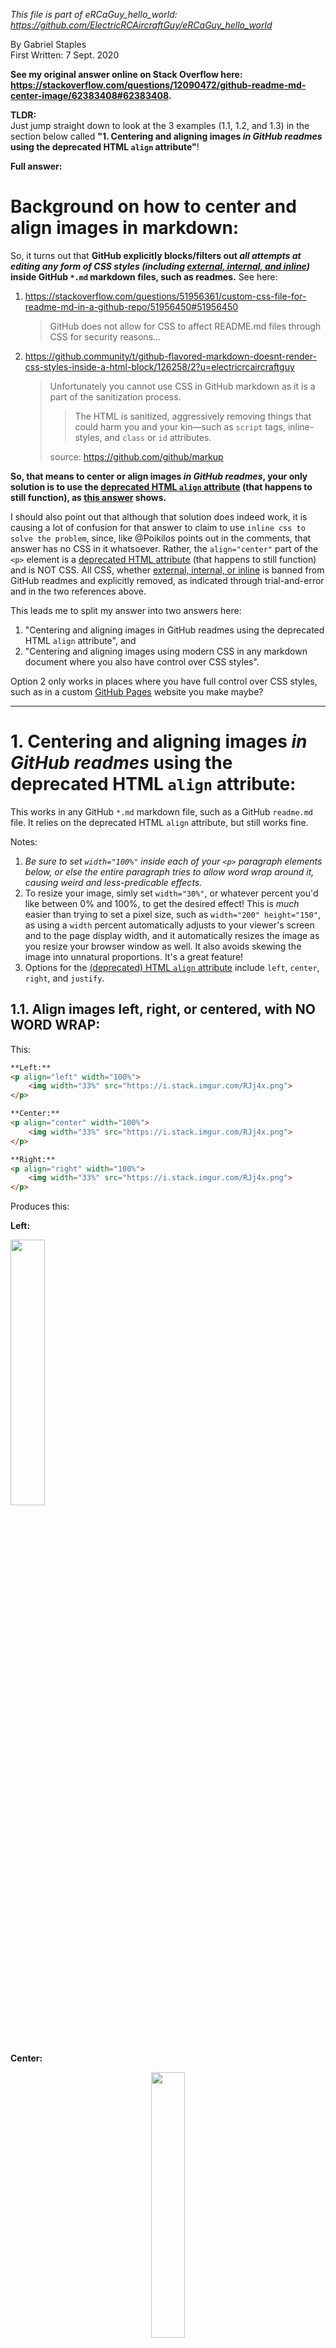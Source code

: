 <!-- language-all: lang-html -->

_This file is part of eRCaGuy_hello_world: https://github.com/ElectricRCAircraftGuy/eRCaGuy_hello_world_

By Gabriel Staples  
First Written: 7 Sept. 2020

**See my original answer online on Stack Overflow here: https://stackoverflow.com/questions/12090472/github-readme-md-center-image/62383408#62383408.**


**TLDR:**  
Just jump straight down to look at the 3 examples (1.1, 1.2, and 1.3) in the section below called **"1. Centering and aligning images _in GitHub readmes_ using the deprecated HTML `align` attribute"**!

**Full answer:** 


# Background on how to center and align images in markdown:

So, it turns out that **GitHub explicitly blocks/filters out _all attempts at editing any form of CSS styles (including [external, internal, and inline](https://www.w3schools.com/css/css_howto.asp))_ inside GitHub `*.md` markdown files, such as readmes.** See here: 

1. https://stackoverflow.com/questions/51956361/custom-css-file-for-readme-md-in-a-github-repo/51956450#51956450

    > GitHub does not allow for CSS to affect README.md files through CSS for security reasons...

1. https://github.community/t/github-flavored-markdown-doesnt-render-css-styles-inside-a-html-block/126258/2?u=electricrcaircraftguy

    > Unfortunately you cannot use CSS in GitHub markdown as it is a part of the sanitization process.
    > 
    > > The HTML is sanitized, aggressively removing things that could harm you and your kin—such as `script` tags, inline-styles, and `class` or `id` attributes.
    > 
    > source: https://github.com/github/markup

**So, that means to center or align images _in GitHub readmes_, your only solution is to use the [deprecated HTML `align` attribute](https://www.w3.org/TR/html4/present/graphics.html#h-15.1.2) (that happens to still function), as [this answer](https://stackoverflow.com/a/12118349/4561887) shows.** 

I should also point out that although that solution does indeed work, it is causing a lot of confusion for that answer to claim to use `inline css to solve the problem`, since, like @Poikilos points out in the comments, that answer has no CSS in it whatsoever. Rather, the `align="center"` part of the `<p>` element is a [deprecated HTML attribute](https://www.w3.org/TR/html4/present/graphics.html#h-15.1.2) (that happens to still function) and is NOT CSS. All CSS, whether [external, internal, or inline](https://www.w3schools.com/css/css_howto.asp) is banned from GitHub readmes and explicitly removed, as indicated through trial-and-error and in the two references above.

This leads me to split my answer into two answers here: 

1. "Centering and aligning images in GitHub readmes using the deprecated HTML `align` attribute", and
1. "Centering and aligning images using modern CSS in any markdown document where you also have control over CSS styles".

Option 2 only works in places where you have full control over CSS styles, such as in a custom [GitHub Pages](https://pages.github.com/) website you make maybe?

----


# 1. Centering and aligning images _in GitHub readmes_ using the deprecated HTML `align` attribute:

This works in any GitHub `*.md` markdown file, such as a GitHub `readme.md` file. It relies on the deprecated HTML `align` attribute, but still works fine.

Notes:

1. _Be sure to set `width="100%"` inside each of your `<p>` paragraph elements below, or else the entire paragraph tries to allow word wrap around it, causing weird and less-predicable effects._
1. To resize your image, simly set `width="30%"`, or whatever percent you'd like between 0% and 100%, to get the desired effect! This is _much_ easier than trying to set a pixel size, such as `width="200" height="150"`, as using a `width` percent automatically adjusts to your viewer's screen and to the page display width, and it automatically resizes the image as you resize your browser window as well. It also avoids skewing the image into unnatural proportions. It's a great feature!
1. Options for the [(deprecated) HTML `align` attribute](https://www.w3.org/TR/html4/present/graphics.html#h-15.1.2) include `left`, `center`, `right`, and `justify`.


## 1.1. Align images left, right, or centered, with NO WORD WRAP:

This:

```html
**Left:**
<p align="left" width="100%">
    <img width="33%" src="https://i.stack.imgur.com/RJj4x.png"> 
</p>

**Center:**
<p align="center" width="100%">
    <img width="33%" src="https://i.stack.imgur.com/RJj4x.png"> 
</p>

**Right:**
<p align="right" width="100%">
    <img width="33%" src="https://i.stack.imgur.com/RJj4x.png"> 
</p>
```

Produces this:

**Left:**
<p align="left" width="100%">
    <img width="33%" src="https://i.stack.imgur.com/RJj4x.png"> 
</p>

**Center:**
<p align="center" width="100%">
    <img width="33%" src="https://i.stack.imgur.com/RJj4x.png"> 
</p>

**Right:**
<p align="right" width="100%">
    <img width="33%" src="https://i.stack.imgur.com/RJj4x.png"> 
</p>


## 1.2. Align images side-by-side:

_Reminder: MAKE SURE TO GIVE THE `<p>` tag an entire 100% width or else text gets in-lined around it, botching your vertical alignment and vertical spacing/formatting you may be trying to maintain!_

This:

```html

```

Produces this:

33% width each (a little too wide to fit all side-by-side):
<p align="center" width="100%">
    <img width="33%" src="https://i.stack.imgur.com/RJj4x.png"> 
    <img width="33%" src="https://i.stack.imgur.com/RJj4x.png"> 
    <img width="33%" src="https://i.stack.imgur.com/RJj4x.png"> 
</p>

32% width each (perfect size to just barely all fit side-by-side):
<p align="center" width="100%">
    <img width="32%" src="https://i.stack.imgur.com/RJj4x.png"> 
    <img width="32%" src="https://i.stack.imgur.com/RJj4x.png"> 
    <img width="32%" src="https://i.stack.imgur.com/RJj4x.png"> 
</p>

31% width each:
<p align="center" width="100%">
    <img width="31%" src="https://i.stack.imgur.com/RJj4x.png"> 
    <img width="31%" src="https://i.stack.imgur.com/RJj4x.png"> 
    <img width="31%" src="https://i.stack.imgur.com/RJj4x.png"> 
</p>

30% width each:
<p align="center" width="100%">
    <img width="30%" src="https://i.stack.imgur.com/RJj4x.png"> 
    <img width="30%" src="https://i.stack.imgur.com/RJj4x.png"> 
    <img width="30%" src="https://i.stack.imgur.com/RJj4x.png"> 
</p>


## 1.3. Align images left, right, or centered, WITH word wrap:

This:

```html
**Left (works fine):**

<img align="left" width="33%" src="https://i.stack.imgur.com/RJj4x.png"> 

[Arduino](https://en.wikipedia.org/wiki/Arduino) (/ɑːrˈdwiːnoʊ/) is an open-source hardware and software company, project and user community that designs and manufactures single-board microcontrollers and microcontroller kits for building digital devices. Its hardware products are licensed under a CC-BY-SA license, while software is licensed under the GNU Lesser General Public License (LGPL) or the GNU General Public License (GPL),[1] permitting the manufacture of Arduino boards and software distribution by anyone. Arduino boards are available commercially from the official website or through authorized distributors. Arduino board designs use a variety of microprocessors and controllers. The boards are equipped with sets of digital and analog input/output (I/O) pins that may be interfaced to various expansion boards ('shields') or breadboards (for prototyping) and other circuits.


**Center (doesn't really work):**

<img align="center" width="33%" src="https://i.stack.imgur.com/RJj4x.png"> 

[Arduino](https://en.wikipedia.org/wiki/Arduino) (/ɑːrˈdwiːnoʊ/) is an open-source hardware and software company, project and user community that designs and manufactures single-board microcontrollers and microcontroller kits for building digital devices. Its hardware products are licensed under a CC-BY-SA license, while software is licensed under the GNU Lesser General Public License (LGPL) or the GNU General Public License (GPL),[1] permitting the manufacture of Arduino boards and software distribution by anyone. Arduino boards are available commercially from the official website or through authorized distributors. Arduino board designs use a variety of microprocessors and controllers. The boards are equipped with sets of digital and analog input/output (I/O) pins that may be interfaced to various expansion boards ('shields') or breadboards (for prototyping) and other circuits.


**Right (works fine):**

<img align="right" width="33%" src="https://i.stack.imgur.com/RJj4x.png"> 

[Arduino](https://en.wikipedia.org/wiki/Arduino) (/ɑːrˈdwiːnoʊ/) is an open-source hardware and software company, project and user community that designs and manufactures single-board microcontrollers and microcontroller kits for building digital devices. Its hardware products are licensed under a CC-BY-SA license, while software is licensed under the GNU Lesser General Public License (LGPL) or the GNU General Public License (GPL),[1] permitting the manufacture of Arduino boards and software distribution by anyone. Arduino boards are available commercially from the official website or through authorized distributors. Arduino board designs use a variety of microprocessors and controllers. The boards are equipped with sets of digital and analog input/output (I/O) pins that may be interfaced to various expansion boards ('shields') or breadboards (for prototyping) and other circuits.
```

Produces this:

**Left (works fine):**

<img align="left" width="33%" src="https://i.stack.imgur.com/RJj4x.png"> 

[Arduino](https://en.wikipedia.org/wiki/Arduino) (/ɑːrˈdwiːnoʊ/) is an open-source hardware and software company, project and user community that designs and manufactures single-board microcontrollers and microcontroller kits for building digital devices. Its hardware products are licensed under a CC-BY-SA license, while software is licensed under the GNU Lesser General Public License (LGPL) or the GNU General Public License (GPL),[1] permitting the manufacture of Arduino boards and software distribution by anyone. Arduino boards are available commercially from the official website or through authorized distributors. Arduino board designs use a variety of microprocessors and controllers. The boards are equipped with sets of digital and analog input/output (I/O) pins that may be interfaced to various expansion boards ('shields') or breadboards (for prototyping) and other circuits.


**Center (doesn't really work):**

<img align="center" width="33%" src="https://i.stack.imgur.com/RJj4x.png"> 

[Arduino](https://en.wikipedia.org/wiki/Arduino) (/ɑːrˈdwiːnoʊ/) is an open-source hardware and software company, project and user community that designs and manufactures single-board microcontrollers and microcontroller kits for building digital devices. Its hardware products are licensed under a CC-BY-SA license, while software is licensed under the GNU Lesser General Public License (LGPL) or the GNU General Public License (GPL),[1] permitting the manufacture of Arduino boards and software distribution by anyone. Arduino boards are available commercially from the official website or through authorized distributors. Arduino board designs use a variety of microprocessors and controllers. The boards are equipped with sets of digital and analog input/output (I/O) pins that may be interfaced to various expansion boards ('shields') or breadboards (for prototyping) and other circuits.


**Right (works fine):**

<img align="right" width="33%" src="https://i.stack.imgur.com/RJj4x.png"> 

[Arduino](https://en.wikipedia.org/wiki/Arduino) (/ɑːrˈdwiːnoʊ/) is an open-source hardware and software company, project and user community that designs and manufactures single-board microcontrollers and microcontroller kits for building digital devices. Its hardware products are licensed under a CC-BY-SA license, while software is licensed under the GNU Lesser General Public License (LGPL) or the GNU General Public License (GPL),[1] permitting the manufacture of Arduino boards and software distribution by anyone. Arduino boards are available commercially from the official website or through authorized distributors. Arduino board designs use a variety of microprocessors and controllers. The boards are equipped with sets of digital and analog input/output (I/O) pins that may be interfaced to various expansion boards ('shields') or breadboards (for prototyping) and other circuits.


----

# 2. Centering and aligning images using modern CSS in any markdown document where you also have control over CSS styles:

This works in any markdown file, such as a [GitHub Pages](https://pages.github.com/) website maybe?, where you do have full control over CSS styles. This does NOT work in any GitHub `*.md` markdown file, such as a `readme.md`, therefore, because GitHub expliclty scans for and disables all custom CSS styling you attempt to use. See above.

## TLDR;

Use this HTML/CSS to add and center an image and set its size to 60% of the screen space width inside your markdown file, which is usually a good starting value:

    <img src="https://i.stack.imgur.com/RJj4x.png" 
         style="display:block;float:none;margin-left:auto;margin-right:auto;width:60%"> 

Change the `width` CSS value to whatever percent you want, or remove it altogether to use the markdown default size, which I think is 100% of the screen width if the image is larger than the screen, or it is the actual image width otherwise.

Done! 

Or, keep reading for a lot more information.

## Here are various HTML and CSS options which work perfectly inside markdown files, so long as CSS is not explicitly forbidden:

## 1. Center and configure (resize) ALL images in your markdown file:

Just copy and paste this to the top of your markdown file to center and resize all images in the file (then just insert any images you want with normal markdown syntax):

    <style>
    img
    {
        display:block; 
        float:none; 
        margin-left:auto;
        margin-right:auto;
        width:60%;
    }
    </style> 

Or, here is the same code as above but with detailed HTML and CSS comments to explain exactly what is going on:

    <!-- (This is an HTML comment). Copy and paste this entire HTML `<style>...</style>` element (block)
    to the top of your markdown file -->
    <style>
    /* (This is a CSS comment). The below `img` style sets the default CSS styling for all images
    hereafter in this markdown file. */
    img
    {
        /* Default display value is `inline-block`. Set it to `block` to prevent surrounding text from
        wrapping around the image. Instead, `block` format will force the text to be above or below the
        image, but never to the sides. */
        display:block; 
        /* Common float options are `left`, `right`, and `none`. Set to `none` to override any previous
        settings which might have been `left` or `right`. `left` causes the image to be to the left,
        with text wrapped to the right of the image, and `right` causes the image to be to the right,
        with text wrapped to its left, so long as `display:inline-block` is also used. */
        float:none; 
        /* Set both the left and right margins to `auto` to cause the image to be centered. */
        margin-left:auto;
        margin-right:auto;
        /* You may also set the size of the image, in percent of width of the screen on which the image
        is being viewed, for example. A good starting point is 60%. It will auto-scale and auto-size
        the image no matter what screen or device it is being viewed on, maintaining proporptions and 
        not distorting it. */
        width:60%;
        /* You may optionally force a fixed size, or intentionally skew/distort an image by also 
        setting the height. Values for `width` and `height` are commonly set in either percent (%) 
        or pixels (px). Ex: `width:100%;` or `height:600px;`. */
        /* height:400px; */
    }
    </style> 

Now, whether you insert an image using markdown:

    ![](https://i.stack.imgur.com/RJj4x.png)

Or HTML in your markdown file:

    <img src="https://i.stack.imgur.com/RJj4x.png"> 

...it will be automatically centered and sized to 60% of the screenview width, as described in the comments within the HTML and CSS above. _(Of course the 60% size is really easily changeable too, and I present simple ways below to do it on an image-by-image basis as well)._ 

## 2. Center and configure images on a case-by-case basis, one at a time:

Whether or not you have copied and pasted the above `<style>` block into the top of your markdown file, this will also work, as it overrides and takes precedence over any file-scope style settings you may have set above:

    <img src="https://i.stack.imgur.com/RJj4x.png" style="display:block;float:none;margin-left:auto;margin-right:auto;width:60%"> 

You can also format it on multiple lines, like this, and it will still work:

    <img src="https://i.stack.imgur.com/RJj4x.png" 
         alt="this is an optional description of the image to help the blind and show up in case the 
              image won't load" 
         style="display:block; /* override the default display setting of `inline-block` */ 
                float:none; /* override any prior settings of `left` or `right` */ 
                /* set both the left and right margins to `auto` to center the image */
                margin-left:auto; 
                margin-right:auto;
                width:60%; /* optionally resize the image to a screen percentage width if you want too */
                "> 

## 3. In addition to all of the above, you can also create CSS style _classes_ to help stylize individual images:

Add this whole thing to the top of your markdown file. 

    <style>

    /* By default, make all images center-aligned, and 60% of the width 
    of the screen in size */
    img
    {
        display:block; 
        float:none; 
        margin-left:auto;
        margin-right:auto;
        width:60%;
    }

    /* Create a CSS class to style images to left-align, or "float left" */
    .leftAlign
    {
        display:inline-block;
        float:left;
        /* provide a 15 pixel gap between the image and the text to its right */
        margin-right:15px; 
    }

    /* Create a CSS class to style images to right-align, or "float right" */
    .rightAlign
    {
        display:inline-block;
        float:right;
        /* provide a 15 pixel gap between the image and the text to its left */
        margin-left:15px;
    }

    </style> 

Now, your `img` CSS block has set the default setting for images to be centered and 60% of the width of the screen space in size, but you can use the `leftAlign` and `rightAlign` CSS classes to override those settings on an image-by-image basis. 

For example, this image will be **center-aligned and 60% in size** (the default I set above):

    <img src="https://i.stack.imgur.com/RJj4x.png"> 

This image will be **left-aligned**, however, with text wrapping to its right, using the `leftAlign` CSS class we just created above!

    <img src="https://i.stack.imgur.com/RJj4x.png" class="leftAlign">

It might look like this:

[![enter image description here][1]][1]

You can still **override any of its CSS properties via the `style` attribute**, however, such as width, like this:

    <img src="https://i.stack.imgur.com/RJj4x.png" class="leftAlign" style="width:20%">

And now you'll get this:

[![enter image description here][2]][2]

## 4. Create 3 CSS classes, but don't change the `img` markdown defaults

Another option to what we just showed above, where we modified the default `img` `property:value` settings and created 2 classes, is to just leave all the default markdown `img` properties alone, but create 3 custom CSS classes, like this:

    <style>

    /* Create a CSS class to style images to center-align */
    .centerAlign
    {
        display:block;
        float:none;
        /* Set both the left and right margins to `auto` to cause the image to be centered. */
        margin-left:auto;
        margin-right:auto;
        width:60%;
    }

    /* Create a CSS class to style images to left-align, or "float left" */
    .leftAlign
    {
        display:inline-block;
        float:left;
        /* provide a 15 pixel gap between the image and the text to its right */
        margin-right:15px; 
        width:60%;
    }

    /* Create a CSS class to style images to right-align, or "float right" */
    .rightAlign
    {
        display:inline-block;
        float:right;
        /* provide a 15 pixel gap between the image and the text to its left */
        margin-left:15px;
        width:60%;
    }

    </style> 

Use them, of course, like this:

    <img src="https://i.stack.imgur.com/RJj4x.png" class="centerAlign" style="width:20%">

Notice how I manually set the `width` property using the CSS `style` attribute above, but if I had something more complicated I wanted to do, I could also create some additional classes like this, adding them inside the `<style>...</style>` block above:

    /* custom CSS class to set a predefined "small" size for an image */
    .small
    {
        width:20%;
        /* set any other properties, as desired, inside this class too */
    }

Now you can assign multiple classes to the same object, like this. Simply [separate class names by a space, NOT a comma][3]. In the event of conflicting settings, I believe whichever setting comes *last* will be the one that takes effect, overriding any previously-set settings. This should also be the case in the event you set the same CSS properties multiple times in the same CSS class or inside the same HTML `style` attribute. 

    <img src="https://i.stack.imgur.com/RJj4x.png" class="centerAlign small">

## 5. Consolidate Common Settings in CSS Classes:

The last trick is one I learned in this answer here: https://stackoverflow.com/questions/27697549/how-can-i-use-css-to-style-multiple-images-differently/27701152#27701152. As you can see above, all 3 of the CSS `align` classes set the image width to 60%. Therefore, this common setting can be set all at once like this if you wish, then you can set the specific settings for each class afterwards:

    <style>

    /* set common properties for multiple CSS classes all at once */
    .centerAlign, .leftAlign, .rightAlign {
        width:60%;
    }

    /* Now set the specific properties for each class individually */

    /* Create a CSS class to style images to center-align */
    .centerAlign
    {
        display:block;
        float:none;
        /* Set both the left and right margins to `auto` to cause the image to be centered. */
        margin-left:auto;
        margin-right:auto;
    }

    /* Create a CSS class to style images to left-align, or "float left" */
    .leftAlign
    {
        display:inline-block;
        float:left;
        /* provide a 15 pixel gap between the image and the text to its right */
        margin-right:15px; 
    }

    /* Create a CSS class to style images to right-align, or "float right" */
    .rightAlign
    {
        display:inline-block;
        float:right;
        /* provide a 15 pixel gap between the image and the text to its left */
        margin-left:15px;
    }

    /* custom CSS class to set a predefined "small" size for an image */
    .small
    {
        width:20%;
        /* set any other properties, as desired, inside this class too */
    }

    </style> 

----

# More Details:

## 1. My thoughts on HTML and CSS in Markdown

As far as I'm concerned, anything which can be written in a markdown document and get the desired result is all we are after, not some "pure markdown" syntax. 

In C and C++, the compiler compiles down to assembly code, and the assembly is then assembled down to binary. Sometimes, however, you need the low-level control that only assembly can provide, and so you can write inline assembly right inside of a C or C++ source file. Assembly is the "lower level" language and it can be written right inside C and C++. 

So it is with markdown. Markdown is the high-level language which is interpreted down to HTML and CSS. However, where we need extra control, we can just "inline" the lower-level HTML and CSS right inside of our markdown file, and it will still be interpreted correctly. In a sense, therefore, HTML and CSS _are_ valid "markdown" syntax. 

So, to center an image in markdown, use HTML and CSS.

## 2. Standard image insertion in markdown:

How to add a basic image in markdown with default "behind-the-scenes" HTML and CSS formatting:

This markdown:

    ![](https://i.stack.imgur.com/RJj4x.png)

Will produce this output:

![](https://i.stack.imgur.com/RJj4x.png)

This is [my fire-shooting hexacopter I made](https://www.electricrcaircraftguy.com/2016/05/battlebots-season-2-buzz-fire-drone.html). 

You can also optionally add a description in the opening square brackets. Honestly I'm not even sure what that does, but perhaps it gets converted into an [HTML `<img>` element `alt` attribute][4], which gets displayed in case the image can't load, and may be read by screen readers for the blind. So, this markdown:

    ![this is my hexacopter I built](https://i.stack.imgur.com/RJj4x.png)

will also produce this output:

![this is my hexacopter I built](https://i.stack.imgur.com/RJj4x.png)


## 3. More details on what's happening in the HTML/CSS when centering and resizing an image in markdown:

Centering the image in markdown requires that we use the extra control that HTML and CSS can give us directly. You can insert and center an individual image like this:

    <img src="https://i.stack.imgur.com/RJj4x.png" 
         alt="this is my hexacopter I built" 
         style="display:block; 
                float:none; 
                margin-left:auto; 
                margin-right:auto;
                "> 

Here's more info. on what is going on here:

1. The `<img` part of the above code is the HTML "**start tag**", while the `>` at the end is the HTML "**end tag**". 
1. Everything from the start tag to the end tag, inclusive, makes up this HTML `img` "**element**". 
1. HTML `img` **"tags"/"elements"** are used to insert images into HTML. 
1. Each of the assignments inside the element is configuring an HTML "**attribute**". 
1. The **"style" attribute** accepts **CSS styling**, so everything inside the double quotes here: `style=""` is a CSS `property:value` key-value "**declaration**". 
    1. Note that each CSS "property:value declaration" is separated by a semicolon (`;`), whereas each HTML "attribute" in this "element" is separated by a space (` `). 
1. To get the image to center in our HTML and CSS code above, the key "attributes" are simply the `src` and `style` ones. 
1. The `alt` one is optional. 
1. Inside the HTML `style` attribute, which accepts CSS styling, the key declarations are all 4 that I show: `display:block`, `float:none`, `margin-left:auto`, and `margin-right:auto`. 
    1. If nothing has previously set the `float` **property** before, then you can leave off this declaration, but it's a good idea to have it anyway just in case. 
    1. If first learned how to center an image using HTML and CSS here: https://www.w3schools.com/howto/howto_css_image_center.asp.
1. CSS uses C-style comments (`/* my comment */`).


# References:
1. Read more about CSS Syntax here: https://www.w3schools.com/css/css_syntax.asp
1. Read about ["HTML Tags vs Elements" here][5].
1. I did a lot of my HTML and CSS styling practice in my GitHub markdown readme here: https://github.com/ElectricRCAircraftGuy/Arduino-STEM-Presentation
1. I learned just about everything I know about HTML and CSS by clicking around on w3schools.com. Here's a few specific pages:
    1. %%%%%**https://www.w3schools.com/howto/howto_css_image_center.asp**
    1. https://www.w3schools.com/css/css_float.asp
        1. https://www.w3schools.com/css/tryit.asp?filename=trycss_layout_float2
    1. https://www.w3schools.com/css/css3_images.asp
    1. https://www.w3schools.com/tags/default.asp
    1. HTML and CSS comments: https://www.w3schools.com/css/css_comments.asp
1. My fire-shooting hexacopter I made: https://www.electricrcaircraftguy.com/2016/05/battlebots-season-2-buzz-fire-drone.html


  [1]: https://i.stack.imgur.com/jaU2j.png
  [2]: https://i.stack.imgur.com/uS5FK.png
  [3]: https://www.ironpaper.com/webintel/articles/assign-two-css-classes-together-for-one-object/#:~:text=It%20is%20possible%20to%20assign,box%20for%20images%2C%20for%20example.&text=We%20used%20color%20coding%20of,space%20(not%20a%20comma).
  [4]: https://www.w3schools.com/tags/att_img_alt.asp
  [5]: https://www.tutorialrepublic.com/html-tutorial/html-elements.php#:~:text=HTML%20Tags%20Vs%20Elements,see%20in%20the%20above%20illustration.